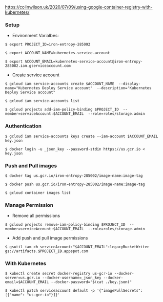 https://colinwilson.uk/2020/07/09/using-google-container-registry-with-kubernetes/


### Setup
- Environment Varialbes:

`$ export PROJECT_ID=iron-entropy-285002`

`$ export ACCOUNT_NAME=kubernetes-service-account`

`$ export ACCOUNT_EMAIL=kubernetes-service-account@iron-entropy-285002.iam.gserviceaccount.com`


- Create service account
 
`$ gcloud iam service-accounts create $ACCOUNT_NAME 
  --display-name="Kubernetes Deploy Service account" 
  --description="Kubernetes Deploy Service account"`

`$ gcloud iam service-accounts list`

`$ gcloud projects add-iam-policy-binding $PROJECT_ID 
  --member=serviceAccount:$ACCOUNT_EMAIL 
  --role=roles/storage.admin`

### Authentication

`$ gcloud iam service-accounts keys create --iam-account $ACCOUNT_EMAIL key.json`

`$ docker login -u _json_key --password-stdin https://us.gcr.io < key.json`

### Push and Pull images

`$ docker tag us.gcr.io/iron-entropy-285002/image-name:image-tag`

`$ docker push us.gcr.io/iron-entropy-285002/image-name:image-tag`

`$ gcloud container images list`

### Manage Permission
- Remove all permissions

`$ gcloud projects remove-iam-policy-binding $PROJECT_ID 
  --member=serviceAccount:$ACCOUNT_EMAIL 
  --role=roles/storage.admin`

- Add push and pull image permissions

`$ gsutil iam ch serviceAccount:"$ACCOUNT_EMAIL":legacyBucketWriter gs://artifacts.$PROJECT_ID.appspot.com`


### With Kubernetes

`$ kubectl create secret docker-registry us-gcr-io
  --docker-server=us.gcr.io
  --docker-username=_json_key
  --docker-email=$ACCOUNT_EMAIL
  --docker-password="$(cat ./key.json)"`

`$ kubectl patch serviceaccount default -p '{"imagePullSecrets": [{"name": "us-gcr-io"}]}'`